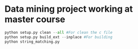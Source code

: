 # Data mining project working at master course

```python
python setup.py clean --all #For clean the c file
python setup.py build_ext --inplace #For building
python string_matching.py
```